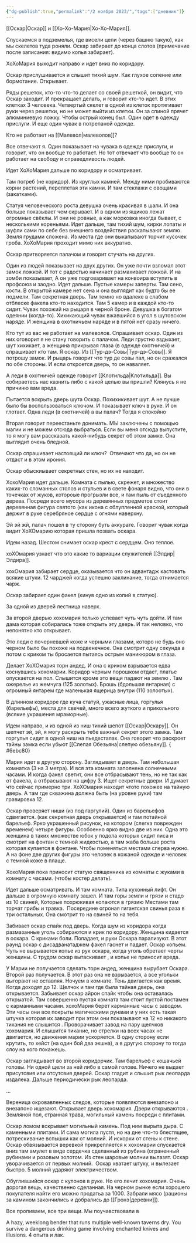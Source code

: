 ```yaml
---
{"dg-publish":true,"permalink":"/2 ноября 2023/","tags":["дневник"]}
---
```



[[Оскар\|Оскар]] и [[Хо-Хо-Мария\|Хо-Хо-Мария]].

Спускаемся в подземелья, где висели цепи (через башню такую), как мы скелетов туда роняли. Оскар забирает до конца слотов (примечание после записания: видимо копья забирает).

ХоХоМария выходит направо и идет вниз по коридору.

Оскар прислушивается и слышит тихий шум. Как глухое сопение или бормотание. Открывает.

Ряды решеток, кто-то что-то делает со своей решеткой, он видит, что Оскар заходит. И прекращает делать, и говорит кто-то идет. В этих клетках 3 человека. Четвертый скелет в одной из клеток протягивает руки через решетки, но не может выйти из клетки. Он за спиной прячет алюминиевую ложку. Чтобы острый конец был. Один одет в одежду прислуги. И еще один чувак в потрепаной одежде.

Кто не работает на [[Малевол\|малеволов]]?

Все отвечают я. Один показывает на чувака в одежде прислуги, и говорит, что он вообще то работает. Но тот отвечает что вообще то он работает на свободу и справедливость людей.

Идет ХоХоМария дальше по коридору и осматривает.

Там погреб (не коридор). Из круглых камней. Между ними пробиваются корни растений, переплетая эти камни. И там стеклажи с овощами (закатками).

Статуя человеческого роста девушка очень красивая в шали. И она больше показывает чем скрывает. И в одном из ящиков лежат огромные свёклы. И они не ровные, а как морковка иногда бывает, с несколькими кореньями. Идет дальше, там тихий шум, кирки лопаты и шуфли сами по себе без внешнего воздействия раскапывают землю. Земля грудами сложена. Из места где они выкапывают торчит кусочек гроба. ХоХоМария проходит мимо них аккуратно.

Оскар притворяется палачом и говорит стучать на других.

Один из людей показывает на двух других. Он уже почти взломал этот замок ложкой. И тот с радостью начинает размахивает ложкой. И на зомби показывает, А он уже подговаривает на конвоира вступить в профсоюз и заодно. Идет дальше. Пустые камеры заперты. Там сено, кости. В открытой камере нет сена и она выглядит как будто бы ее подмели. Там секретная дверь. Там темно но вдалеке в слабом отблеске факела кто-то находится. Там 5 камер и в каждой кто-то сидит. Чувак похожий на рыцаря в черной броне. Девушка в богатом одеянии (когда-то). Хихикающий чувак вжавшийся в угол в шутовском наряде. И женщина в охотничьем наряде и в пятой нет сразу ничего.

Кто тут из вас не работает на малеволов. Спрашивает оскар. Один из них оговорит я не стану говорить с палачом. Леди грустно вздыхает, шут хихикает, а женщина прикрывая глаза (в одежде охотничей) и спрашивает кто там. Я оскар. Из [[Тур-дэ-Совы\|Тур-дэ-Совы]]. Я потрошу замок. И рыцарь говорит что тур де совы пал, но он сражался по обе стороны. И если откроется дверь, то он наваляет.

А леди в охотничей одежде говорит [[Клотильда\|Клотильда]]. Вы собираетесь нас казнить либо с какой целью вы пришли? Клянусь я не причиню вам вреда.

Пытается вскрыть дверь шута Оскар. Похихикивает шут. А не лучше было бы воспользоваться ключом. И показывает ключ в руке. И он глотает. Одна леди (в охотничей) а вы палач? Тогда я спокойно

Вторая говорит переестаньте донимать. МЫ заключены с помощью магии и не можем отсюда выбраться. Если вы меня отсюда выпустите, то я могу вам рассказать какой-нибудь секрет об этом замке. Она выглядит очень бледной.

Оскар спрашивает настоящий ли ключ?  Отвечают что да, но он не отдаст и в этом ирония.

Оскар обыскиывает секретных стен, но их не находит.

ХохоМария идет дальше. Комната с пылью, скрежет, и множество каких-то сломанных столов и стульев и в свете фонаря видно, что они в точечках от жуков, котороые прогрызли все, и там пыль от съеденного дерева. Посреди всего мусора из деревянных предметов стоит деревянная фигура святого (как икона с облупленной краской, который держит в руке серебряное сердце с огнями наверхну.

Эй эй жй, палач пошел в ту сторону буть аккурате. Говорит чувак когда видит ХоХОмарию которая пришла позвать оскара.

Идем назад. Шестом снимает оскар крест с сердцем. Оно теплое.

хоХОмария узнает что это какие то вариации служителей [[Элдир\|Элдира]].

хохОмария забирает сердце, оказывается что он адвантадж кастовать всякие штуки. 12 чарджей когда успешно заклинание, тогда отнимается чарж.

Оскар забирает один факел (кинув одно из копий в статую).

За одной из дверей лестница наверх.

За второй дверью хохомария только успевает чуть чуть дойти. И там дама которая собиралась тоже открыть эту дверь. И так неловко, что непонятно кто открывает.

Это леди с почерневшей коже и черными глазами, которо не будь оно черном было бы похоже на подвенечное. Она смотрит одну секунда а потом с криком ты бросается пытаясь острым маникюром в глаза.

Делает ХоХОмария торн андед. И она с криком взрывается едва коснувшись хохомарии. Коридор черным порошком отдает, платье опускается на пол. Слышится кроме это вещи падают на землю . Там ожерелье из жемчуга (125 золотых). Брошь (бдольшая янтарная) с огромный янтарем где маленькая ящерица внутри (110 золоотых).

В длинном коридоре где куча статуй, ужасные лица, горгулья (барельефы), места для свечей, много всего жуткого и прикольного (всякие украшения мраморные).

Идем направо, и из одной из ниш тихий шепот [[Оскар\|Оскару]]. Он шепчет эй, эй, я могу раскрыть тебе важный секрет этого замка. Там горгулья сидит в одной ниш на пьедесталах. Она говорит что раскроет тайны замка если убьют [[Слепая Обезьяна\|слепую обезьяну]].
{ #6ebc80}


Мария идет в другую сторону. Заглядывает в дверь. Там небольшая комнатка (3 на 3 метра). И вся эта комната заполнена солнечными часами. И когда факел светит, они все отбрасывают тень, но не так как от факела, а отбрасывают на цифру 3. Ищет секретные двери. И думает что сейчас примерно три. ХоХОмария находит чтото похожее на тайную дверь. А там где скважина должна быть (на уровне руки) там гравировка 12.

Оскар проверяет ниши (из под гаргулий). Один из барельефов сдвигается. (как секретная дверь открывается) и там потайной барельеф. Ярко украшенный рисунок, на котором (слегка поврежден временем) четыре фигуры. Особоенно ярко видно две из них. Одна это женщина в таких множестве юбок у подола которых сидит лиса и  смотрит на фонтан с темной жидкостью, а там жаба больше роста которая купается в фонтане. Чтобы поменяться местами сперва нужно. А на фоне две других фигуры это человек в кожаной одежде и человек с темной коже в плаще.

ХохоМария пока приносит статую священника из комнаты с жуками в комнату с часами. (чтобы костер делать).

Идет дальше осматривать. И там комната. Типа кухонный лифт. Он дальше в огромную комнату зашел. И там горы земли и грязи и стадо из 10 свиней, Которые похрюкивая копаются в грязию Местами там торчат грибы и травка.  Посередине огроная гигантская свинья раза в три остальных. Она смотрит то на свиней то на тебя.

Забивает оскар спайк под дверь. Когда шум из коридора когда размазанные уголь собираются и крик по коридору. Женщина кидается в оскара. С криками боли. Попадает, и руки Оскара парализуют. В этот раунд оскар с дисадванатаджем факел гаснет и падает. Оскар копьем. Чуть не вырывается копье из рук оскара, когда уголь обретает черты женщины. С трудом оскар вытаскивает , и копье не приносит вреда.

У Марии не получается сделать торн андед, женщина вырубает Оскара. Второй раз получается. В этот раз она не взрывается, а все угольки выгорают не оставляя. Ночуем в комнате. Тень двигается как время. Когда доходят до 12. Щелчок и там где была тайная дверь, она открывается. Забьивает оскар айрон спайк чтобы она оставалась открыатой. Там совершенно пустая комната там стоит пустой постамен с карманными часами. хохоМария берет карманные часы с заводом. Эти часы они все покрыты магическими рунами и у них есть такая штучка которая их заводит при этом они показывают на 12 но никакого тикания не слышится . Проворачивает завод на пару щелчков хохомария. И слышится тикание, но стрелки на всех часах не двигается, но движения марии ускоряется. В одну сторону если крутить, то хейст (на один бой два экшна), а в другую сторону то тогда слоу на кого покажешь.

Оскар заглядывает во второй коридорчик. Там барельеф с кошачьей головы. Ни одной щели за ней либо в самой голове. Ничего не выдает присутсвия или отсутсвия дверей. Оскар гладит и слышит рык леопарда издалека. Дальше периодически рык леопарда.

...

Вереница окровавленных следов, которые появляются внезапоно и внезапоно ищезают. Открывает дверь хохомария. Двери открываются . Земляной пол, странная трава, могильный камень посреди с плитами.

Оскар ломом вскрывает могильный камень. Под ним вырыта дыра. С каменными плитами. И сама могила пустя, но на дне что-то блестящее, потрескивание вспышки как от молний. И искорки от стены к стене. Оскар обвязывается веревкой прикрепляется к хохомарии спускается вниз там амулет в виде сердечка сделанный из рубина (ограненный рубинами и розовым золотом. Из стен шаровые молнии вылазят. Оскар уворачивается от первых молний.  Оскар хватает штуку, и вылезает быстро. 5 молний ударяют электричеством.

Обуглившийся оскар с кулонов в руке. Но его лечит хохомария. Очень дорогая вещь, качественно сделанная. На черном рынке если хорошего покупателя найти его можно продатьа за 1000. Забрали мясо (рационы за камином закончились и добрались до [[Гронэ\|деревни]]).

Все пропиваем, все три вещи. Мы поучавствовали в

A hazy, weeklong bender that runs multiple well-known taverns dry. You survive a dangerous drinking game involving enchanted knives and illusions. 4 опыта и лак.